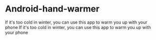 # Android-hand-warmer
If it's too cold in winter, you can use this app to warm you up with your phone
If it's too cold in winter, you can use this app to warm you up with your phone
